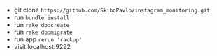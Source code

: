 - git clone `https://github.com/SkiboPavlo/instagram_monitoring.git`
- run `bundle install`
- run `rake db:create`
- run `rake db:migrate`
- run app `rerun 'rackup'`
- visit localhost:9292
